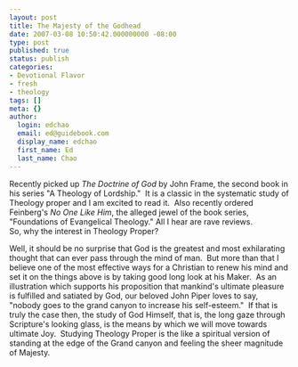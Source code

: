 ```yaml
---
layout: post
title: The Majesty of the Godhead
date: 2007-03-08 10:50:42.000000000 -08:00
type: post
published: true
status: publish
categories:
- Devotional Flavor
- fresh
- theology
tags: []
meta: {}
author:
  login: edchao
  email: ed@guidebook.com
  display_name: edchao
  first_name: Ed
  last_name: Chao
---
```

<p>Recently picked up <em>The Doctrine of God</em> by John Frame, the second book in his series "A Theology of Lordship."  It is a classic in the systematic study of Theology proper and I am excited to read it.  Also recently ordered Feinberg's <em>No One Like Him</em>, the alleged jewel of the book series, "Foundations of Evangelical Theology." All I hear are rave reviews.<br />
So, why the interest in Theology Proper?</p>
<p>Well, it should be no surprise that God is the greatest and most exhilarating thought that can ever pass through the mind of man.  But more than that I believe one of the most effective ways for a Christian to renew his mind and set it on the things above is by taking good long look at his Maker.  As an illustration which supports his proposition that mankind's ultimate pleasure is fulfilled and satiated by God, our beloved John Piper loves to say, "nobody goes to the grand canyon to increase his self-esteem."  If that is truly the case then, the study of God Himself, that is, the long gaze through Scripture's looking glass, is the means by which we will move towards ultimate Joy.  Studying Theology Proper is the like a spiritual version of standing at the edge of the Grand canyon and feeling the sheer magnitude of Majesty.</p>

